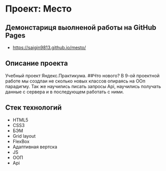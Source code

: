 # Проект: Место

## Демонстариця выолненой работы на GitHub Pages
* https://saigin9813.github.io/mesto/
## Описание проекта
Учебный проект Яндекс.Практикума.
##Что нового?
В 9-ой проектной работе мы создлаи не сколько новых классов опираясь на ООп парадигму.
Так же научились писать запросы Api, научились получать данные с сервера и в последующем работать с ними.
## Стек технологий
* HTML5
* CSS3
* БЭМ
* Grid layout
* FlexBox
* Адаптивная вертска
* JS
* ООП
* Api


